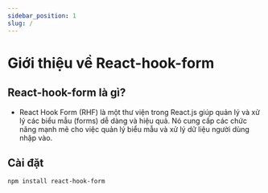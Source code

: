 ```yaml
---
sidebar_position: 1
slug: /
---
```


# Giới thiệu về React-hook-form

## React-hook-form là gì?

- React Hook Form (RHF) là một thư viện trong React.js giúp quản lý và xử lý các biểu mẫu (forms) dễ dàng và hiệu quả. Nó cung cấp các chức năng mạnh mẽ cho việc quản lý biểu mẫu và xử lý dữ liệu người dùng nhập vào.

## Cài đặt

```bash
npm install react-hook-form
```
